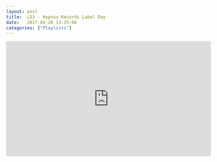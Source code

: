 ```yaml
---
layout: post
title:  LD3 - Hypnus Records Label Day
date:   2017-04-26 13:25:00
categories: ["Playlists"]
---
```


<iframe width="560" height="315" src="https://www.youtube.com/embed/videoseries?list=PLXG1UxdN3qL_qmzXpngA1gXkaJaYH0DpS" frameborder="0" allowfullscreen></iframe>
